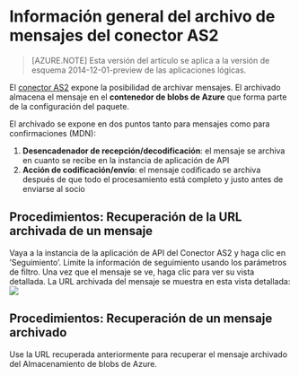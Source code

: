 <properties 
   pageTitle="Archivo de mensajes del conector AS2 | Servicio de aplicaciones de Microsoft Azure" 
   description="Cómo archivar o almacenar mensajes del conector AS2 en Servicio de aplicaciones de Azure" 
   services="app-service\logic" 
   documentationCenter=".net,nodejs,java" 
   authors="rajram" 
   manager="dwrede" 
   editor=""/>

<tags
   ms.service="app-service-logic"
   ms.devlang="multiple"
   ms.topic="article"
   ms.tgt_pltfrm="na"
   ms.workload="integration" 
   ms.date="02/18/2016"
   ms.author="rajram"/>


# Información general del archivo de mensajes del conector AS2

>[AZURE.NOTE] Esta versión del artículo se aplica a la versión de esquema 2014-12-01-preview de las aplicaciones lógicas.

El [conector AS2](app-service-logic-connector-as2.md) expone la posibilidad de archivar mensajes. El archivado almacena el mensaje en el **contenedor de blobs de Azure** que forma parte de la configuración del paquete.

El archivado se expone en dos puntos tanto para mensajes como para confirmaciones (MDN):

1. **Desencadenador de recepción/decodificación**: el mensaje se archiva en cuanto se recibe en la instancia de aplicación de API 
2. **Acción de codificación/envío**: el mensaje codificado se archiva después de que todo el procesamiento está completo y justo antes de enviarse al socio 

## Procedimientos: Recuperación de la URL archivada de un mensaje

Vaya a la instancia de la aplicación de API del Conector AS2 y haga clic en ’Seguimiento’. Limite la información de seguimiento usando los parámetros de filtro. Una vez que el mensaje se ve, haga clic para ver su vista detallada. La URL archivada del mensaje se muestra en esta vista detallada: ![][1]

## Procedimientos: Recuperación de un mensaje archivado

Use la URL recuperada anteriormente para recuperar el mensaje archivado del Almacenamiento de blobs de Azure.


<!--Image references-->
[1]: ./media/app-service-logic-archive-as2-messages/Tracking.jpg
 

<!---HONumber=AcomDC_0224_2016-->